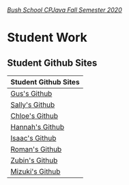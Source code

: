 [_Bush School CPJava Fall Semester 2020_](https://chandrunarayan.github.io/cpjava/)
# Student Work

## Student Github Sites

| Student Github Sites |
| :-------------------------------------- |
| [Gus's Github](https://github.com/GusCrowley)
| [Sally's Github](https://github.com/SallyWolff)
| [Chloe's Github](https://github.com/chloeb777)
| [Hannah's Github](https://github.com/hannahrheajiang)
| [Isaac's Github](https://github.com/iZak-1)
| [Roman's Github](https://github.com/RomanEmpire42)
| [Zubin's Github](https://github.com/zubeisanoob)
| [Mizuki's Github](https://github.com/MizukiYates)

